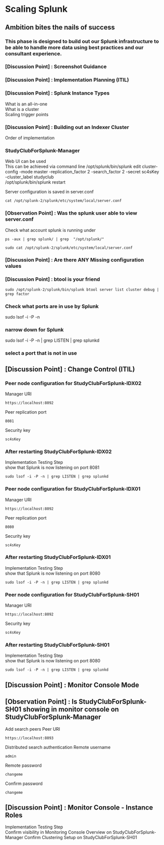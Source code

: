 # Scaling Splunk
## Ambition bites the nails of success

### This phase is designed to build out our Splunk infrastructure to be able to handle more data using best practices and our consultant experience.

### [Discussion Point] : Screenshot Guidance
### [Discussion Point] : Implementation Planning (ITIL)
### [Discussion Point] : Splunk Instance Types
What is an all-in-one  
What is a cluster  
Scaling trigger points  

### [Discussion Point] : Building out an Indexer Cluster
Order of implementation  

### StudyClubForSplunk-Manager
Web UI can be used  
This can be achieved via command line
/opt/splunk/bin/splunk edit cluster-config -mode master -replication_factor 2 -search_factor 2 -secret sc4sKey -cluster_label studyclub  
/opt/splunk/bin/splunk restart  

Server configuration is saved in server.conf
```
cat /opt/splunk-2/splunk/etc/system/local/server.conf
```
### [Observation Point] : Was the splunk user able to view server.conf

Check what account splunk is running under
```
ps -aux | grep splunk/ | grep  "/opt/splunk/"
```

```
sudo cat /opt/splunk-2/splunk/etc/system/local/server.conf
```
### [Discussion Point] : Are there ANY Missing configuration values


### [Discussion Point] : btool is your friend
```
sudo /opt/splunk-2/splunk/bin/splunk btool server list cluster debug | grep factor
```

### Check what ports are in use by Splunk

sudo lsof -i -P -n
### narrow down for Splunk
sudo lsof -i -P -n | grep LISTEN | grep splunkd
### select a port that is not in use 
## [Discussion Point] : Change Control (ITIL)

### Peer node configuration for StudyClubForSplunk-IDX02
Manager URI  
```
https://localhost:8092
```
Peer replication port  
```
8081
```
Security key  
```
sc4sKey
```

### After restarting StudyClubForSplunk-IDX02
Implementation Testing Step  
show that Splunk is now listening on port 8081  
```
sudo lsof -i -P -n | grep LISTEN | grep splunkd
```


### Peer node configuration for StudyClubForSplunk-IDX01
Manager URI  
```
https://localhost:8092
```
Peer replication port  
```
8080
```
Security key  
```
sc4sKey
```

### After restarting StudyClubForSplunk-IDX01
Implementation Testing Step  
show that Splunk is now listening on port 8080    
```
sudo lsof -i -P -n | grep LISTEN | grep splunkd
```


### Peer node configuration for StudyClubForSplunk-SH01
Manager URI  
```
https://localhost:8092
```
Security key  
```
sc4sKey
```

### After restarting StudyClubForSplunk-SH01
Implementation Testing Step  
show that Splunk is now listening on port 8080    
```
sudo lsof -i -P -n | grep LISTEN | grep splunkd
```

## [Discussion Point] : Monitor Console Mode

## [Observation Point] : Is StudyClubForSplunk-SH01 showing in monitor console on StudyClubForSplunk-Manager

Add search peers
Peer URI  
```
https://localhost:8093
```

Distributed search authentication
Remote username  
```
admin
```
Remote password  
```
changeme
```
Confirm password
```
changeme
```

## [Discussion Point] : Monitor Console - Instance Roles

Implementation Testing Step  
Confirm visibility in Monitoring Console Overview on StudyClubForSplunk-Manager
Confirm Clustering Setup on StudyClubForSplunk-SH01 

